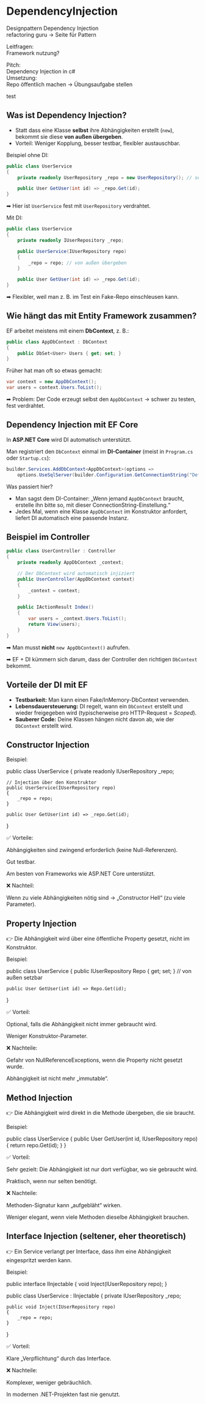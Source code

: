 # DependencyInjection
Designpattern Dependency Injection<br>
refactoring guru -> Seite für Pattern<br>

Leitfragen:<br>
Framework nutzung?<br>

Pitch:<br>
Dependency Injection in c#<br>
Umsetzung:<br>
Repo öffentlich machen -> Übungsaufgabe stellen<br>

test

## **Was ist Dependency Injection?**

- Statt dass eine Klasse **selbst** ihre Abhängigkeiten erstellt (`new`), bekommt sie diese **von außen übergeben**.
- Vorteil: Weniger Kopplung, besser testbar, flexibler austauschbar.

Beispiel ohne DI:

```csharp
public class UserService
{
    private readonly UserRepository _repo = new UserRepository(); // selbst erzeugt

    public User GetUser(int id) => _repo.Get(id);
}
```

➡ Hier ist `UserService` fest mit `UserRepository` verdrahtet.

Mit DI:

```csharp
public class UserService
{
    private readonly IUserRepository _repo;

    public UserService(IUserRepository repo)
    {
        _repo = repo; // von außen übergeben
    }

    public User GetUser(int id) => _repo.Get(id);
}
```

➡ Flexibler, weil man z. B. im Test ein Fake-Repo einschleusen kann.

## Wie hängt das mit Entity Framework zusammen?

EF arbeitet meistens mit einem **DbContext**, z. B.:

```csharp
public class AppDbContext : DbContext
{
    public DbSet<User> Users { get; set; }
}
```

Früher hat man oft so etwas gemacht:

```csharp
var context = new AppDbContext();
var users = context.Users.ToList();
```

➡ Problem: Der Code erzeugt selbst den `AppDbContext` → schwer zu testen, fest verdrahtet.

## Dependency Injection mit EF Core

In **ASP.NET Core** wird DI automatisch unterstützt.

Man registriert den `DbContext` einmal im **DI-Container** (meist in `Program.cs` oder `Startup.cs`):

```csharp
builder.Services.AddDbContext<AppDbContext>(options =>
    options.UseSqlServer(builder.Configuration.GetConnectionString("DefaultConnection")));
```

Was passiert hier?

- Man sagst dem DI-Container: „Wenn jemand `AppDbContext` braucht, erstelle ihn bitte so, mit dieser ConnectionString-Einstellung.“
- Jedes Mal, wenn eine Klasse `AppDbContext` im Konstruktor anfordert, liefert DI automatisch eine passende Instanz.

## Beispiel im Controller

```csharp
public class UserController : Controller
{
    private readonly AppDbContext _context;

    // Der DbContext wird automatisch injiziert
    public UserController(AppDbContext context)
    {
        _context = context;
    }

    public IActionResult Index()
    {
        var users = _context.Users.ToList();
        return View(users);
    }
}
```

➡ Man musst **nicht** `new AppDbContext()` aufrufen.

➡ EF + DI kümmern sich darum, dass der Controller den richtigen `DbContext` bekommt.

## Vorteile der DI mit EF

- **Testbarkeit:** Man kann einen Fake/InMemory-DbContext verwenden.
- **Lebensdauersteuerung:** DI regelt, wann ein `DbContext` erstellt und wieder freigegeben wird (typischerweise pro HTTP-Request = *Scoped*).
- **Sauberer Code:** Deine Klassen hängen nicht davon ab, wie der `DbContext` erstellt wird.

## Constructor Injection

Beispiel:

public class UserService
{
    private readonly IUserRepository _repo;

    // Injection über den Konstruktor
    public UserService(IUserRepository repo)
    {
        _repo = repo;
    }

    public User GetUser(int id) => _repo.Get(id);
}


✅ Vorteile:

Abhängigkeiten sind zwingend erforderlich (keine Null-Referenzen).

Gut testbar.

Am besten von Frameworks wie ASP.NET Core unterstützt.

❌ Nachteil:

Wenn zu viele Abhängigkeiten nötig sind → „Constructor Hell“ (zu viele Parameter).

## Property Injection

👉 Die Abhängigkeit wird über eine öffentliche Property gesetzt, nicht im Konstruktor.

Beispiel:

public class UserService
{
    public IUserRepository Repo { get; set; } // von außen setzbar

    public User GetUser(int id) => Repo.Get(id);
}


✅ Vorteil:

Optional, falls die Abhängigkeit nicht immer gebraucht wird.

Weniger Konstruktor-Parameter.

❌ Nachteile:

Gefahr von NullReferenceExceptions, wenn die Property nicht gesetzt wurde.

Abhängigkeit ist nicht mehr „immutable“.

## Method Injection

👉 Die Abhängigkeit wird direkt in die Methode übergeben, die sie braucht.

Beispiel:

public class UserService
{
    public User GetUser(int id, IUserRepository repo)
    {
        return repo.Get(id);
    }
}


✅ Vorteil:

Sehr gezielt: Die Abhängigkeit ist nur dort verfügbar, wo sie gebraucht wird.

Praktisch, wenn nur selten benötigt.

❌ Nachteile:

Methoden-Signatur kann „aufgebläht“ wirken.

Weniger elegant, wenn viele Methoden dieselbe Abhängigkeit brauchen.

## Interface Injection (seltener, eher theoretisch)

👉 Ein Service verlangt per Interface, dass ihm eine Abhängigkeit eingespritzt werden kann.

Beispiel:

public interface IInjectable
{
    void Inject(IUserRepository repo);
}

public class UserService : IInjectable
{
    private IUserRepository _repo;

    public void Inject(IUserRepository repo)
    {
        _repo = repo;
    }
}


✅ Vorteil:

Klare „Verpflichtung“ durch das Interface.

❌ Nachteile:

Komplexer, weniger gebräuchlich.

In modernen .NET-Projekten fast nie genutzt.
